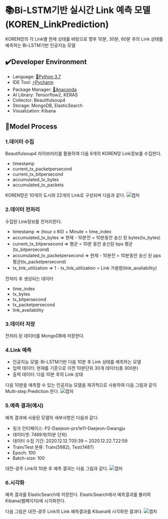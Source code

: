 # :books:Bi-LSTM기반 실시간 Link 예측 모델(KOREN_LinkPrediction)

KOREN망의 각 Link별 현재 상태를 바탕으로 향후 10분, 30분, 60분 후의 Link 상태를 예측하는 Bi-LSTM기반 인공지능 모델


## :heavy_check_mark:Developer Environment

  - Language: [:crocodile:Python 3.7](https://www.python.org/)
  - IDE Tool: [:zap:Pycharm](https://www.jetbrains.com/pycharm/)
  - Package Manager: [:snake:Anaconda](https://www.anaconda.com/)
  - AI Library: Tensorflow2, KERAS
  - Collector: Beautifulsoup4
  - Storage: MongoDB, ElasticSearch
  - Visualization: Kibana

## :book:Model Process
### 1.데이터 수집
Beautifulsoup4 라이브러리를 활용하여 다음 6개의 KOREN망 Link정보를 수집한다.
  - timestamp
  - current_tx_packetpersecond
  - current_tx_bitpersecond
  - accumulated_tx_bytes
  - accumulated_tx_packets
  
KOREN망은 10개의 도시와 22개의 Link로 구성되며 다음과 같다.
![캡처](https://user-images.githubusercontent.com/28920880/105176608-cc76db80-5b68-11eb-919d-ea62dd01c4c7.PNG)

### 2.데이터 전처리
수집된 Link정보를 전처리한다.
  - timestamp => (hour x 60) + Minute = time_index
  - accumulated_tx_bytes => 현재 - 10분전 = 10분동안 송신 된 bytes(tx_bytes)
  - current_tx_bitpersecond => 평균 = 10분 동안 송신된 bps 평균(tx_bitpersecond)
  - accumulated_tx_packetpersecond => 현재 - 10분전 = 10분동안 송신 된 pps 평균(tx_packetpersecond)
  - tx_link_utilization => 1 - tx_link_utilization = Link 가용량(link_availability)
  
전처리 후 생성되는 데이터
  - time_index
  - tx_bytes
  - tx_bitpersecond
  - tx_packetpersecond
  - link_availability
  
### 3.데이터 저장
전처리 된 데이터를 MongoDB에 저장한다.

### 4.Link 예측
  - 인공지능 모델: Bi-LSTM기반 다음 10분 후 Link 상태를 예측하는 모델
  - 입력 데이터: 현재를 기준으로 이전 10분단위 30개 데이터(총 300분)
  - 출력 데이터: 다음 10분 후의 Link 상태

다음 10분을 예측할 수 있는 인공지능 모델을 재귀적으로 사용하여 다음 그림과 같이 Multi-step Prediction 한다.
![캡처](https://user-images.githubusercontent.com/28920880/105175807-c3d1d580-5b67-11eb-9f4b-ff276b35bc43.PNG)


### 5.예측 결과(예시)
예측 결과에 사용된 모델의 세부사항은 다음과 같다.
  - 링크 인터페이스: P2-Daejeon-prs1e11-Daejeon-Gwangju
  - 데이터셋: 7469개(10분 단위)
  - 데이터 수집 기간: 2020.12.12.T05:39 ~ 2020.12.22.T22:59
  - Train/Test 분류: Train(5982), Test(1487)
  - Epoch: 100
  - Batch-size: 100
  
대전-광주 Link의 10분 후 예측 결과는 다음 그림과 같다.
![캡처](https://user-images.githubusercontent.com/28920880/105176285-67bb8100-5b68-11eb-944b-15090be7be13.PNG)


### 6.시각화
예측 결과를 ElasticSearch에 저장한다. ElasticSearch에서 예측결과를 불러와 Kibana(웹페이지)에 시각화한다.

다음 그림은 대전-광주 Link의 Link 예측결과를 Kibana에 시각화한 결과다.
![캡처](https://user-images.githubusercontent.com/28920880/105176199-465a9500-5b68-11eb-9d76-14bb2b031439.PNG)

